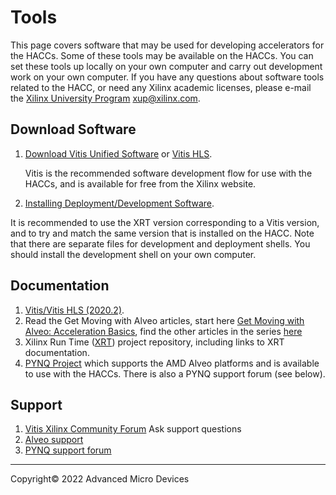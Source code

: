 # Tools

This page covers software that may be used for developing accelerators for the HACCs. Some of these tools may be available on the HACCs. You can set these tools up locally on your own computer and carry out development work on your own computer. If you have any questions about software tools related to the HACC, or need any Xilinx academic licenses, please e-mail the [Xilinx University Program](https://www.xilinx.com/xup) <xup@xilinx.com>.

## Download Software

1. [Download Vitis Unified Software](https://www.xilinx.com/support/download/index.html/content/xilinx/en/downloadNav/vitis.html) or [Vitis HLS](https://docs.xilinx.com/r/en-US/ug1399-vitis-hls).

   Vitis is the recommended software development flow for use with the HACCs, and is available for free from the Xilinx website.

1. [Installing Deployment/Development Software](https://www.xilinx.com/html_docs/accelerator_cards/alveo_doc_280/rqs1535740612656.html).

It is recommended to use the XRT version corresponding to a Vitis version, and to try and match the same version that is installed on the HACC. Note that there are separate files for development and deployment shells. You should install the development shell on your own computer. 

## Documentation

1. [Vitis/Vitis HLS (2020.2)](https://www.xilinx.com/support/download/index.html/content/xilinx/en/downloadNav/vitis.html).
1. Read the Get Moving with Alveo articles, start here [Get Moving with Alveo: Acceleration Basics](https://developer.xilinx.com/en/articles/acceleration-basics.html), find the other articles in the series [here](https://developer.xilinx.com/en/articles.html)
1. Xilinx Run Time ([XRT](https://github.com/Xilinx/XRT)) project repository, including links to XRT documentation. 
1. [PYNQ Project](http://www.pynq.io/) which supports the AMD Alveo platforms and is available to use with the HACCs. There is also a PYNQ support forum (see below). 

## Support

1. [Vitis Xilinx Community Forum](https://forums.xilinx.com/t5/Vitis-Acceleration-SDAccel-SDSoC/bd-p/tools_v) Ask support questions
2. [Alveo support](https://support.xilinx.com/s/topic/0TO2E000000YKXlWAO/alveo-accelerator-cards?language=en_US)
1. [PYNQ support forum](https://discuss.pynq.io)

---------------------------------------
<p class="copyright">Copyright&copy; 2022 Advanced Micro Devices</p>